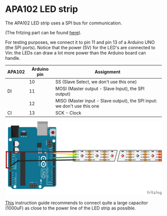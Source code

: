 # APA102 LED strip

The APA102 LED strip uses a SPI bus for communication.

(The fritzing part can be found [here](https://github.com/sparkfun/Fritzing_Parts/blob/main/products/14015_14016_APA102_addressable_LED_strip.fzpz)).

For testing purposes, we connect it to pin 11 and pin 13 of a Arduino UNO (the SPI ports). Notice that the power (5V) for the LED's are connected to Vin: the LEDs can draw a lot more power than the Arduino board can handle.

|APA102|Arduino pin|Assignment|
|------|-----------|----------|
||10|SS (Slave Select, we don't use this one)
|DI|11|MOSI (Master output - Slave Input), the SPI output)|
||12|MISO (Master input - Slave output), the SPI input: we don't use this one|
|CI|13|SCK - Clock|

![](APA102-Arduino_bb.png)

[This](https://learn.sparkfun.com/tutorials/apa102-addressable-led-hookup-guide/hardware-hookup) instruction guide recommends to connect quite a large capacitor (1000uF) as close to the power line of the LED strip as possible.

